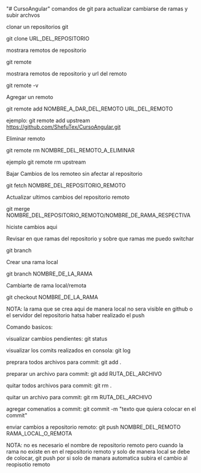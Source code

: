 

"# CursoAngular" comandos de git para actualizar cambiarse de ramas y subir archvos

clonar un repositorios git

git clone URL_DEL_REPOSITORIO

mostrara remotos de repositorio

git remote

mostrara remotos de repositorio y url del remoto

git remote -v

Agregar un remoto

git remote add NOMBRE_A_DAR_DEL_REMOTO URL_DEL_REMOTO

ejemplo: git remote add upstream https://github.com/ShefuTex/CursoAngular.git

Eliminar remoto

git remote rm NOMBRE_DEL_REMOTO_A_ELIMINAR

ejemplo git remote rm upstream

Bajar Cambios de los remoteo sin afectar al repositorio

git fetch NOMBRE_DEL_REPOSITORIO_REMOTO

Actualizar ultimos cambios del repositorio remoto

git merge NOMBRE_DEL_REPOSITORIO_REMOTO/NOMBRE_DE_RAMA_RESPECTIVA

hiciste cambios aqui

Revisar en que ramas del repositorio y sobre que ramas me puedo switchar

git branch

Crear una rama local

git branch NOMBRE_DE_LA_RAMA

Cambiarte de rama local/remota

git checkout NOMBRE_DE_LA_RAMA

NOTA: la rama que se crea aqui de manera local no sera visible en github o el servidor del repositorio hatsa haber realizado el push

Comando basicos:

visualizar cambios pendientes: git status

visualizar los comits realizados en consola: git log

preprara todos archivos para commit: git add .

preparar un archivo para commit: git add RUTA_DEL_ARCHIVO

quitar todos archivos para commit: git rm .

quitar un archivo para commit: git rm RUTA_DEL_ARCHIVO

agregar comenatios a commit: git commit -m "texto que quiera colocar en el commit"

enviar cambios a repositorio remoto: git push NOMBRE_DEL_REMOTO RAMA_LOCAL_O_REMOTA

NOTA: no es necesario el nombre de repositorio remoto pero cuando la rama no existe en en el repositorio remoto y solo de manera local se debe de colocar, git push por si solo de manara automatica subira el cambio al reopisotio remoto
